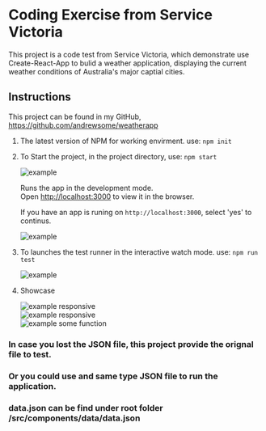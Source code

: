 # Coding Exercise from Service Victoria

This project is a code test from Service Victoria, which demonstrate use Create-React-App to bulid a weather application, displaying the current weather conditions of Australia's major captial cities.

## Instructions

  This project can be found in my GitHub, https://github.com/andrewsome/weatherapp

1. The latest version of NPM for working envirment.
    use: `npm init`

2. To Start the project, in the project directory, 
    use: `npm start`

    ![example](http://g.recordit.co/5JRRTtShtI.gif)

    Runs the app in the development mode.<br />
    Open [http://localhost:3000](http://localhost:3000) to view it in the browser.

    If you have an app is runing on `http://localhost:3000`, select 'yes' to continus.

    ![example](http://g.recordit.co/SFcTyLzvCX.gif)

3. To launches the test runner in the interactive watch mode.
    use: `npm run test`

    ![example](http://g.recordit.co/i9NkCC0XuB.gif) 

4. Showcase

    ![example](http://g.recordit.co/AWTvgA1qkb.gif) responsive </br>
    ![example](http://g.recordit.co/K9h6NxbJBN.gif) responsive </br>
    ![example](http://g.recordit.co/GCjZq4L0i8.gif) some function </br>

### In case you lost the JSON file, this project provide the orignal file to test.

### Or you could use and same type JSON file to run the application. 

### data.json can be find under root folder /src/components/data/data.json
